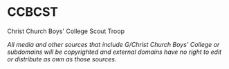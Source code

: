 # CCBCST
Christ Church Boys' College Scout Troop

_All media and other sources that include G/Christ Church Boys' College or subdomains will be copyrighted and external domains have no right to edit or distribute as own as those sources._
